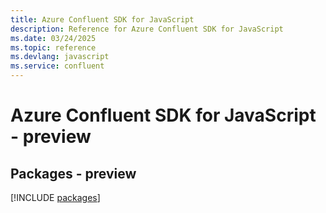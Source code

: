 ```yaml
---
title: Azure Confluent SDK for JavaScript
description: Reference for Azure Confluent SDK for JavaScript
ms.date: 03/24/2025
ms.topic: reference
ms.devlang: javascript
ms.service: confluent
---
```

# Azure Confluent SDK for JavaScript - preview
## Packages - preview
[!INCLUDE [packages](confluent-index.md)]